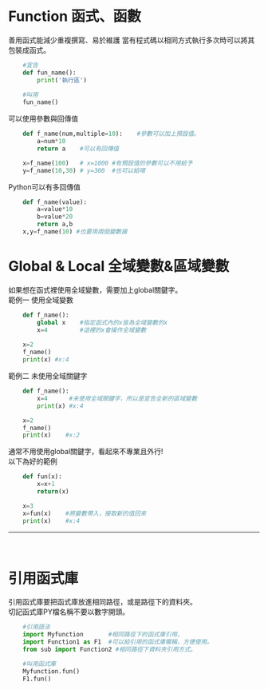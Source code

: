 # Function   函式、函數
善用函式能減少重複撰寫、易於維護
當有程式碼以相同方式執行多次時可以將其包裝成函式。

```python
    #宣告
    def fun_name():
        print('執行區')
    
    #叫用
    fun_name()
```

 可以使用參數與回傳值
```python
    def f_name(num,multiple=10):    #參數可以加上預設值。
        a=num*10
        return a    #可以有回傳值

    x=f_name(100)   # x=1000 #有預設值的參數可以不用給予
    y=f_name(10,30) # y=300  #也可以給唷
```

 Python可以有多回傳值
```python
    def f_name(value):
        a=value*10
        b=value*20
        return a,b
    x,y=f_name(10) #也要用兩個變數接
```

# Global & Local 全域變數&區域變數
 如果想在函式裡使用全域變數，需要加上global關鍵字。
 </br>範例一 使用全域變數

```python
    def f_name():
        global x    #指定函式內的x皆為全域變數的x
        x=4         #這裡的x會操作全域變數
    
    x=2
    f_name()
    print(x) #x:4
```

範例二 未使用全域關鍵字
```python
    def f_name():
        x=4      #未使用全域關鍵字，所以是宣告全新的區域變數
        print(x) #x:4

    x=2
    f_name()
    print(x)    #x:2    
```

通常不用使用global關鍵字，看起來不專業且外行!
<br/>以下為好的範例

```python
    def fun(x):
        x=x+1
        return(x)

    x=3
    x=fun(x)    #將變數帶入，接取新的值回來
    print(x)    #x:4
```

---
<br/>

# 引用函式庫
引用函式庫要把函式庫放進相同路徑，或是路徑下的資料夾。
<br/>切記函式庫PY檔名稱不要以數字開頭。

```python
    #引用語法
    import Myfunction       #相同路徑下的函式庫引用。
    import Function1 as F1  #可以給引用的函式庫暱稱，方便使用。
    from sub import Function2 #相同路徑下資料夾引用方式。

    #叫用函式庫
    Myfunction.fun()
    F1.fun()
```

